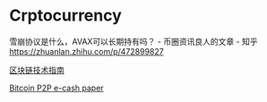 # Crptocurrency



雪崩协议是什么，AVAX可以长期持有吗？ - 币圈资讯良人的文章 - 知乎 https://zhuanlan.zhihu.com/p/472899827

[区块链技术指南](https://yeasy.gitbook.io/blockchain_guide/)

[Bitcoin P2P e-cash paper](https://www.metzdowd.com/pipermail/cryptography/2008-October/014810.html)
